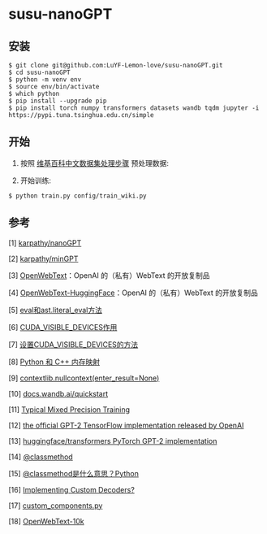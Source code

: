 
# susu-nanoGPT

## 安装

```shell
$ git clone git@github.com:LuYF-Lemon-love/susu-nanoGPT.git
$ cd susu-nanoGPT
$ python -m venv env
$ source env/bin/activate
$ which python
$ pip install --upgrade pip
$ pip install torch numpy transformers datasets wandb tqdm jupyter -i https://pypi.tuna.tsinghua.edu.cn/simple
```

## 开始

1. 按照 [维基百科中文数据集处理步骤](data/wiki_zh_2019/README.md) 预处理数据:

2. 开始训练:

```shell
$ python train.py config/train_wiki.py
```

## 参考

[1] [karpathy/nanoGPT](https://github.com/karpathy/nanoGPT)

[2] [karpathy/minGPT](https://github.com/karpathy/minGPT)

[3] [OpenWebText](https://openwebtext2.readthedocs.io/en/latest/)：OpenAI 的（私有）WebText 的开放复制品

[4] [OpenWebText-HuggingFace](https://huggingface.co/datasets/Skylion007/openwebtext)：OpenAI 的（私有）WebText 的开放复制品

[5] [eval和ast.literal_eval方法](https://blog.csdn.net/sinat_33924041/article/details/88350569)

[6] [CUDA_VISIBLE_DEVICES作用](https://blog.csdn.net/pxm_wzs/article/details/127886259)

[7] [设置CUDA_VISIBLE_DEVICES的方法](https://blog.csdn.net/B_DATA_NUIST/article/details/107973053)

[8] [Python 和 C++ 内存映射](http://139.129.163.161/index/toolkits)

[9] [contextlib.nullcontext(enter_result=None)](https://docs.python.org/zh-cn/3/library/contextlib.html?highlight=nullcontext#contextlib.nullcontext)

[10] [docs.wandb.ai/quickstart](https://docs.wandb.ai/quickstart)

[11] [Typical Mixed Precision Training](https://pytorch.org/docs/stable/notes/amp_examples.html#amp-examples)

[12] [the official GPT-2 TensorFlow implementation released by OpenAI](https://github.com/openai/gpt-2/blob/master/src/model.py)

[13] [huggingface/transformers PyTorch GPT-2 implementation](https://github.com/huggingface/transformers/blob/main/src/transformers/models/gpt2/modeling_gpt2.py)

[14] [@classmethod](https://docs.python.org/zh-cn/3/library/functions.html?highlight=classmethod#classmethod)

[15] [@classmethod是什么意思？Python](https://blog.csdn.net/qq_33945243/article/details/129409350)

[16] [Implementing Custom Decoders?](https://github.com/huggingface/tokenizers/issues/636)

[17] [custom_components.py](https://github.com/huggingface/tokenizers/blob/9a93c50c25c1e0b73a85584f327113bcbef5ac80/bindings/python/examples/custom_components.py#L44)

[18] [OpenWebText-10k](https://huggingface.co/datasets/stas/openwebtext-10k)